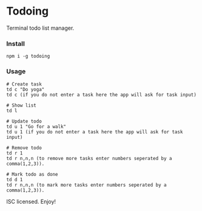 # Todoing

Terminal todo list manager.

### Install
`npm i -g todoing`

### Usage

```
# Create task
td c "Do yoga"
td c (if you do not enter a task here the app will ask for task input)

# Show list
td l

# Update todo
td u 1 "Go for a walk"
td u 1 (if you do not enter a task here the app will ask for task input)

# Remove todo
td r 1
td r n,n,n (to remove more tasks enter numbers seperated by a comma(1,2,3)).

# Mark todo as done
td d 1
td r n,n,n (to mark more tasks enter numbers seperated by a comma(1,2,3)).
```

ISC licensed. Enjoy!
